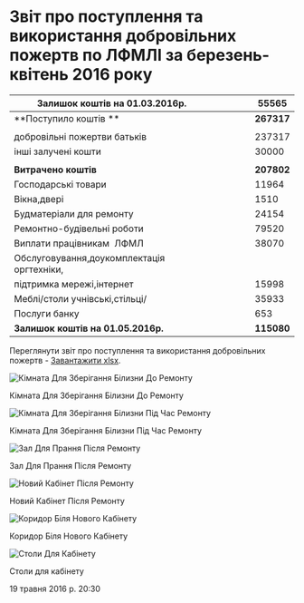 # Звіт про поступлення та використання добровільних пожертв по ЛФМЛІ за березень-квітень 2016 року

|        Залишок коштів на 01.03.2016р.      |     |     |     |     |   55565    |
| ------------------------------------------ | --- | --- | --- | --- | ---------- |
|           **Поступило коштів **            |     |     |     |     | **267317** |
|                                            |     |     |     |     |            |
|        добровільні пожертви батьків        |     |     |     |     |   237317   |
|            інші залучені кошти             |     |     |     |     |   30000    |
|                                            |     |     |     |     |            |
|            **Витрачено коштів**            |     |     |     |     | **207802** |
|            Господарські товари             |     |     |     |     |   11964    |
|                Вікна,двері                 |     |     |     |     |    1510    |
|          Будматеріали для ремонту          |     |     |     |     |   24154    |
|         Ремонтно-будівельні роботи         |     |     |     |     |   79520    |
|         Виплати працівникам  ЛФМЛ          |     |     |     |     |   38070    |
| Обслуговування,доукомплектація оргтехніки, |     |     |     |     |            |
|         підтримка мережі,інтернет          |     |     |     |     |   15998    |
|       Меблі/столи учнівські,стільці/       |     |     |     |     |   35933    |
|               Послуги банку                |     |     |     |     |    653     |
|     **Залишок коштів на 01.05.2016р.**     |     |     |     |     | **115080** |

Переглянути звіт про поступлення та використання добровільних пожертв - [Завантажити xlsx](/files/info/public-info/звіт-за-березень-квітень-2016-року/звіт-лфмл-березень-квітень-2016-року.xlsx).

![Кімната Для Зберігання Білизни До Ремонту](/images/info/public-info/звіт-за-березень-квітень-2016-року/кімната-для-зберігання-білизни-до-ремонту.jpg)

Кімната Для Зберігання Білизни До Ремонту

![Кімната Для Зберігання Білизни Під Час Ремонту](/images/info/public-info/звіт-за-березень-квітень-2016-року/кімната-для-зберігання-білизни-під-час-ремонту.jpg)

Кімната Для Зберігання Білизни Під Час Ремонту

![Зал Для Прання Після Ремонту](/images/info/public-info/звіт-за-березень-квітень-2016-року/зал-для-прання-після-ремонту.jpg)

Зал Для Прання Після Ремонту

![Новий Кабінет Після Ремонту](/images/info/public-info/звіт-за-березень-квітень-2016-року/новий-кабінет-після-ремонту.jpg)

Новий Кабінет Після Ремонту

![Коридор Біля Нового Кабінету](/images/info/public-info/звіт-за-березень-квітень-2016-року/коридор-біля-нового-кабінету.jpg)

Коридор Біля Нового Кабінету

![Столи Для Кабінету](/images/info/public-info/звіт-за-березень-квітень-2016-року/столи-для-кабінету.jpg)

Столи для кабінету

19 травня 2016 р. 20:30
